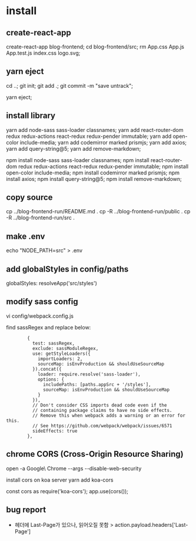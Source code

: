 # install

## create-react-app

create-react-app blog-frontend;
cd blog-frontend/src;
rm App.css App.js App.test.js index.css logo.svg;

## yarn eject

cd ..;
git init;
git add .;
git commit -m "save untrack";

yarn eject;

## install library

yarn add node-sass sass-loader classnames;
yarn add react-router-dom redux redux-actions react-redux redux-pender immutable;
yarn add open-color include-media;
yarn add codemirror marked prismjs;
yarn add axios;
yarn add query-string@5;
yarn add remove-markdown;

npm install node-sass sass-loader classnames;
npm install react-router-dom redux redux-actions react-redux redux-pender immutable;
npm install open-color include-media;
npm install codemirror marked prismjs;
npm install axios;
npm install query-string@5;
npm install remove-markdown;

## copy source

cp ../blog-frontend-run/README.md .
cp -R ../blog-frontend-run/public .
cp -R ../blog-frontend-run/src .

## make .env

echo "NODE_PATH=src" > .env

## add globalStyles in config/paths

globalStyles: resolveApp('src/styles')

## modify sass config

vi config/webpack.config.js

find sassRegex and replace below:

            {
              test: sassRegex,
              exclude: sassModuleRegex,
              use: getStyleLoaders({
                importLoaders: 2,
                sourceMap: isEnvProduction && shouldUseSourceMap
              }).concat({
                loader: require.resolve('sass-loader'),
                options: {
                  includePaths: [paths.appSrc + '/styles'],
                  sourceMap: isEnvProduction && shouldUseSourceMap
                }
              }),
              // Don't consider CSS imports dead code even if the
              // containing package claims to have no side effects.
              // Remove this when webpack adds a warning or an error for this.
              // See https://github.com/webpack/webpack/issues/6571
              sideEffects: true
            },

## chrome CORS (Cross-Origin Resource Sharing)

open -a Google\ Chrome --args --disable-web-security

install cors on koa server
yarn add koa-cors

const cors as require('koa-cors');
app.use(cors());

## bug report

- 헤더에 Last-Page가 있으나, 읽어오질 못함 > action.payload.headers['Last-Page']
